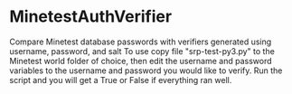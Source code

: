 # MinetestAuthVerifier
Compare Minetest database passwords with verifiers generated using username, password, and salt
To use copy file "srp-test-py3.py" to the Minetest world folder of choice, then edit the username and password variables to the username and password you
would like to verify. Run the script and you will get a True or False if everything ran well.
